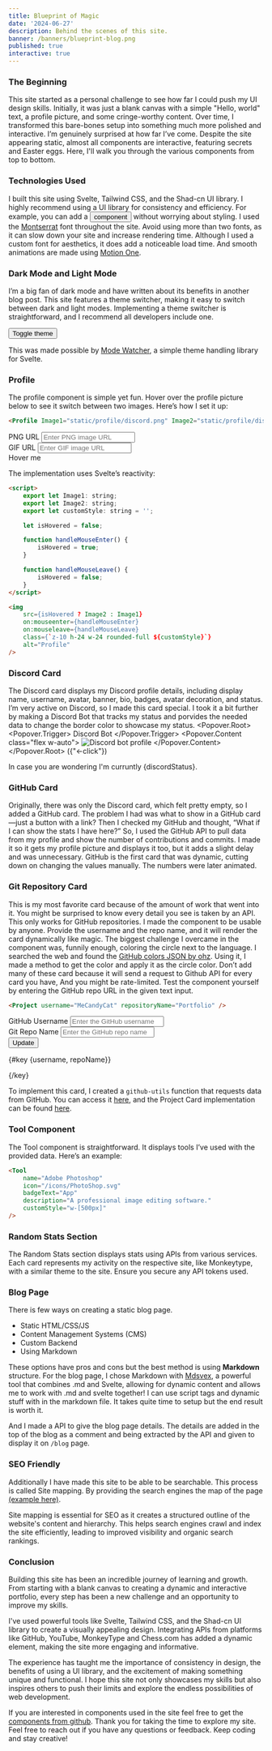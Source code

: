 ```yaml
---
title: Blueprint of Magic
date: '2024-06-27'
description: Behind the scenes of this site.
banner: /banners/blueprint-blog.png
published: true
interactive: true
---
```


<script lang="ts">
    import { onMount } from 'svelte';
    import { toggleMode } from 'mode-watcher';
    import { Button } from '$lib/components/ui/button';
    import { Input } from '$lib/components/ui/input';
    import { Label } from '$lib/components/ui/label/';
    import * as Popover from '$lib/components/ui/popover';
    import Profile from '$lib/components/pfp.svelte';
    import Project from '$lib/components/project.svelte';
    import Tool from '$lib/components/tool.svelte';

    import Sun from 'lucide-svelte/icons/sun';
    import Moon from 'lucide-svelte/icons/moon';
    import Eye from 'lucide-svelte/icons/eye';

    let Profile_Png = 'https://i.imgur.com/EXxRTLB.png';
    let Profile_Gif = 'https://i.imgur.com/L3iJIfj.gif';
    let discordStatus = 'offline';
    let tempUsername = 'MeCandyCat';
    let tempRepoName = 'Portfolio';
    let username = 'MeCandyCat';
    let repoName = 'Portfolio';

    function handleClick() {
        username = tempUsername;
        repoName = tempRepoName;
    }

    async function fetchDiscordStatus() {
        try {
            const response = await fetch('/api/discord');
            const data = await response.json();
            discordStatus = data.status;
        } catch (error) {
            console.error('Error fetching Discord status:', error);
        }
    }

    onMount(() => {
        fetchDiscordStatus();
    });

    function getStatusColor(status: string): string {
        switch (status) {
            case 'online':
                return ' font-bold uppercase text-green-500';
            case 'idle':
                return ' font-bold uppercase text-yellow-500';
            case 'dnd':
                return ' font-bold uppercase text-red-500';
            case 'offline':
            default:
                return ' font-bold uppercase text-gray-500';
        }
    }
</script>

### The Beginning

This site started as a personal challenge to see how far I could push my UI design skills. Initially, it was just a blank canvas with a simple "Hello, world" text, a profile picture, and some cringe-worthy content. Over time, I transformed this bare-bones setup into something much more polished and interactive. I’m genuinely surprised at how far I’ve come. Despite the site appearing static, almost all components are interactive, featuring secrets and Easter eggs. Here, I'll walk you through the various components from top to bottom.

### Technologies Used

I built this site using Svelte, Tailwind CSS, and the Shad-cn UI library. I highly recommend using a UI library for consistency and efficiency. For example, you can add a <Button class="transition duration-300 ease-in-out hover:scale-95">component</Button> without worrying about styling. I used the [Montserrat](https://fonts.google.com/specimen/Montserrat) font throughout the site. Avoid using more than two fonts, as it can slow down your site and increase rendering time. Although I used a custom font for aesthetics, it does add a noticeable load time. And smooth animations are made using [Motion One](https://motion.dev/).

### Dark Mode and Light Mode

I’m a big fan of dark mode and have written about its benefits in another blog post. This site features a theme switcher, making it easy to switch between dark and light modes. Implementing a theme switcher is straightforward, and I recommend all developers include one.

<div class="flex justify-center">
    <Button on:click={toggleMode} variant="outline" size="icon">
        <Sun
            class="h-[1.2rem] w-[1.2rem] rotate-0 scale-100 transition-all dark:-rotate-90 dark:scale-0"
        />
        <Moon
            class="absolute h-[1.2rem] w-[1.2rem] rotate-90 scale-0 transition-all dark:rotate-0 dark:scale-100"
        />
        <span class="sr-only">Toggle theme</span>
    </Button>
</div>

This was made possible by [Mode Watcher](https://mode-watcher.svecosystem.com/), a simple theme handling library for Svelte.

### Profile

The profile component is simple yet fun. Hover over the profile picture below to see it switch between two images. Here’s how I set it up:

```html
<Profile Image1="static/profile/discord.png" Image2="static/profile/discord.gif" />
```

<div class="grid grid-cols-2 gap-4">
   <div>
       <Label for="png">PNG URL</Label>
       <Input
           type="text"
           placeholder="Enter PNG image URL"
           bind:value={Profile_Png}
           id="png"
       />
   </div>
   <div>
       <Label for="gif">GIF URL</Label>
       <Input
           type="text"
           placeholder="Enter GIF image URL"
           bind:value={Profile_Gif}
           id="gif"
       />
   </div>
</div>

<div class="grid grid-rows-1 justify-center">
    <Profile Image1={Profile_Png} Image2={Profile_Gif} />
    <span class="animate-bounce text-center">Hover me</span>
</div>

The implementation uses Svelte’s reactivity:

```html
<script>
    export let Image1: string;
    export let Image2: string;
    export let customStyle: string = '';

    let isHovered = false;

    function handleMouseEnter() {
        isHovered = true;
    }

    function handleMouseLeave() {
        isHovered = false;
    }
</script>

<img
    src={isHovered ? Image2 : Image1}
    on:mouseenter={handleMouseEnter}
    on:mouseleave={handleMouseLeave}
    class={`z-10 h-24 w-24 rounded-full ${customStyle}`}
    alt="Profile"
/>
```

### Discord Card

The Discord card displays my Discord profile details, including display name, username, avatar, banner, bio, badges, avatar decoration, and status. I’m very active on Discord, so I made this card special. I took it a bit further by making a Discord Bot that tracks my status and porvides the needed data to change the border color to showcase my status.
<Popover.Root>
<Popover.Trigger>
<span class="font-bold">Discord Bot</span>
</Popover.Trigger>
<Popover.Content class="flex w-auto">
<img src="https://i.imgur.com/m7mb1VC.png" alt="Discord bot profile" class="rounded-md h-80 w-auto" />
</Popover.Content>
</Popover.Root> ({"<-click"})

In case you are wondering I'm curruntly <span class=${getStatusColor(discordStatus)}>{discordStatus}</span>.

### GitHub Card

Originally, there was only the Discord card, which felt pretty empty, so I added a GitHub card. The problem I had was what to show in a GitHub card—just a button with a link? Then I checked my GitHub and thought, “What if I can show the stats I have here?” So, I used the GitHub API to pull data from my profile and show the number of contributions and commits. I made it so it gets my profile picture and displays it too, but it adds a slight delay and was unnecessary. GitHub is the first card that was dynamic, cutting down on changing the values manually. The numbers were later animated.

### Git Repository Card

This is my most favorite card because of the amount of work that went into it. You might be surprised to know every detail you see is taken by an API. This only works for GitHub repositories. I made the component to be usable by anyone. Provide the username and the repo name, and it will render the card dynamically like magic. The biggest challenge I overcame in the component was, funnily enough, coloring the circle next to the language. I searched the web and found the [GitHub colors JSON by ohz](https://github.com/ozh/github-colors/blob/master/colors.json). Using it, I made a method to get the color and apply it as the circle color. Don’t add many of these card because it will send a request to Github API for every card you have, And you might be rate-limited. Test the component yourself by entering the GitHub repo URL in the given text input.

```html
<Project username="MeCandyCat" repositoryName="Portfolio" />
```

<div class="grid grid-cols-2 gap-4 pb-4">
  <div>
    <Label for="git-username">GitHub Username</Label>
    <Input
      type="text"
      placeholder="Enter the GitHub username"
      bind:value={tempUsername}
      id="git-username"
    />
  </div>
  <div>
    <Label for="git-repo">Git Repo Name</Label>
    <Input
      type="text"
      placeholder="Enter the GitHub repo name"
      bind:value={tempRepoName}
      id="git-repo"
    />
  </div>
</div>
<div class="flex justify-center pb-4">
    <Button on:click={handleClick}>
        <Eye class="w-4 h-4 mr-2" /> Update
    </Button>
</div>

{#key {username, repoName}}

  <div class="flex justify-center not-prose">
    <Project username={username} repositoryName={repoName} />
  </div>
{/key}

To implement this card, I created a `github-utils` function that requests data from GitHub. You can access it [here](https://github.com/MeCandyCat/Portfolio/blob/main/src/lib/components/githubutils/index.ts), and the Project Card implementation can be found [here](https://github.com/MeCandyCat/Portfolio/blob/main/src/lib/components/project.svelte).

### Tool Component

The Tool component is straightforward. It displays tools I’ve used with the provided data. Here’s an example:

```html
<Tool
	name="Adobe Photoshop"
	icon="/icons/PhotoShop.svg"
	badgeText="App"
	description="A professional image editing software."
	customStyle="w-[500px]"
/>
```

### Random Stats Section

The Random Stats section displays stats using APIs from various services. Each card represents my activity on the respective site, like Monkeytype, with a similar theme to the site. Ensure you secure any API tokens used.

### Blog Page

There is few ways on creating a static blog page.

- Static HTML/CSS/JS
- Content Management Systems (CMS)
- Custom Backend
- Using Markdown

These options have pros and cons but the best method is using **Markdown** structure. For the blog page, I chose Markdown with [Mdsvex](https://mdsvex.pngwn.io/), a powerful tool that combines .md and Svelte, allowing for dynamic content and allows me to work with .md and svelte together! I can use script tags and dynamic stuff with in the markdown file. It takes quite time to setup but the end result is worth it.

And I made a API to give the blog page details. The details are added in the top of the blog as a comment and being extracted by the API and given to display it on `/blog` page.

### SEO Friendly

Additionally I have made this site to be able to be searchable. This process is called Site mapping. By providing the search engines the map of the page [(example here)](/sitemap.xml).

Site mapping is essential for SEO as it creates a structured outline of the website's content and hierarchy. This helps search engines crawl and index the site efficiently, leading to improved visibility and organic search rankings.

### Conclusion

Building this site has been an incredible journey of learning and growth. From starting with a blank canvas to creating a dynamic and interactive portfolio, every step has been a new challenge and an opportunity to improve my skills.

I've used powerful tools like Svelte, Tailwind CSS, and the Shad-cn UI library to create a visually appealing design. Integrating APIs from platforms like GitHub, YouTube, MonkeyType and Chess.com has added a dynamic element, making the site more engaging and informative.

The experience has taught me the importance of consistency in design, the benefits of using a UI library, and the excitement of making something unique and functional. I hope this site not only showcases my skills but also inspires others to push their limits and explore the endless possibilities of web development.

If you are interested in components used in the site feel free to get the [components from github](https://github.com/MeCandyCat/Portfolio/tree/main/src/lib/components). Thank you for taking the time to explore my site. Feel free to reach out if you have any questions or feedback. Keep coding and stay creative!
